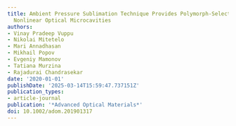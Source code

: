 ```yaml
---
title: Ambient Pressure Sublimation Technique Provides Polymorph-Selective Perylene
  Nonlinear Optical Microcavities
authors:
- Vinay Pradeep Vuppu
- Nikolai Mitetelo
- Mari Annadhasan
- Mikhail Popov
- Evgeniy Mamonov
- Tatiana Murzina
- Rajadurai Chandrasekar
date: '2020-01-01'
publishDate: '2025-03-14T15:59:47.737151Z'
publication_types:
- article-journal
publication: '*Advanced Optical Materials*'
doi: 10.1002/adom.201901317
---
```

